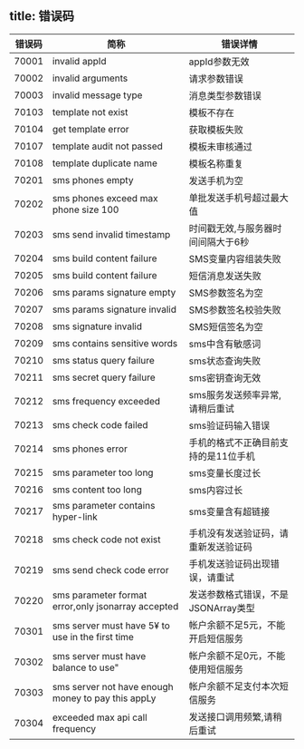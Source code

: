 title:  错误码
---

| 错误码 | 简称 | 错误详情 |
| ------------- | -------------- | ------------ |
|70001|invalid appId|appId参数无效|
|70002|invalid arguments|请求参数错误|
|70003|invalid message type|消息类型参数错误|
|70103|template not exist|模板不存在|
|70104|get template error|获取模板失败|
|70107|template audit not passed|模板未审核通过|
|70108|template duplicate name|模板名称重复|
|70201|sms phones empty|发送手机为空|
|70202|sms phones exceed max phone size 100|单批发送手机号超过最大值|
|70203|sms send invalid timestamp|时间戳无效,与服务器时间间隔大于6秒|
|70204|sms build content failure|SMS变量内容组装失败|
|70205|sms build content failure|短信消息发送失败|
|70206|sms params signature empty|SMS参数签名为空|
|70207|sms params signature invalid|SMS参数签名校验失败|
|70208|sms signature invalid|SMS短信签名为空|
|70209|sms contains sensitive words|sms中含有敏感词|
|70210|sms status query failure|sms状态查询失败|
|70211|sms secret query failure|sms密钥查询无效|
|70212|sms frequency exceeded|sms服务发送频率异常,请稍后重试|
|70213|sms check code failed|sms验证码输入错误|
|70214|sms phones error|手机的格式不正确目前支持的是11位手机|
|70215|sms parameter too long|sms变量长度过长|
|70216|sms content too long|sms内容过长|
|70217|sms parameter contains hyper-link|sms变量含有超链接|
|70218|sms check code not exist|手机没有发送验证码，请重新发送验证码|
|70219|sms send check code error|手机发送验证码出现错误，请重试|
|70220|sms parameter format error,only jsonarray accepted|发送参数格式错误，不是JSONArray类型|
|70301|sms server must have 5¥ to use in the first time|帐户余额不足5元，不能开启短信服务|
|70302|sms server must have balance to use"|帐户余额不足0元，不能使用短信服务|
|70303|sms server not have enough money to pay this appLy|帐户余额不足支付本次短信服务|
|70304|exceeded max api call frequency|发送接口调用频繁,请稍后重试|